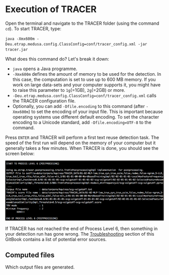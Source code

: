 # Execution of TRACER

Open the terminal and navigate to the TRACER folder \(using the command `cd`\). To start TRACER, type:

`java -Xmx600m -Deu.etrap.medusa.config.ClassConfig=conf/tracer_config.xml -jar tracer.jar`

What does this command do? Let's break it down:

* `java` opens a Java programme.
* `-Xmx600m` defines the amount of memory to be used for the detection. In this case, the computation is set to use up to 600 MB memory. If you work on large data-sets and your computer supports it, you might have to raise this parameter to `1g`\(=1GB\), `2g`\(=2GB\) or more.
* `-Deu.etrap.medusa.config.ClassConfig=conf/tracer_config.xml` calls the TRACER configuration file.
* Optionally, you can add `-Dfile.encoding` to this command \(after `-Xmx600m`\) to set the encoding of your input file. This is important because operating systems use different default encoding. To set the character encoding to a Unicode standard, add `-Dfile.encoding=UTF-8` to the command.

Press `ENTER` and TRACER will perform a first text reuse detection task. The speed of the first run will depend on the memory of your computer but it generally takes a few minutes. When TRACER is done, you should see the screen below:

![](/assets/first-run.png)

If TRACER has not reached the end of Process Level 6, then something in your detection run has gone wrong. The [Troubleshooting](/troubleshooting.md) section of this GitBook contains a list of potential error sources.

## Computed files

Which output files are generated.

